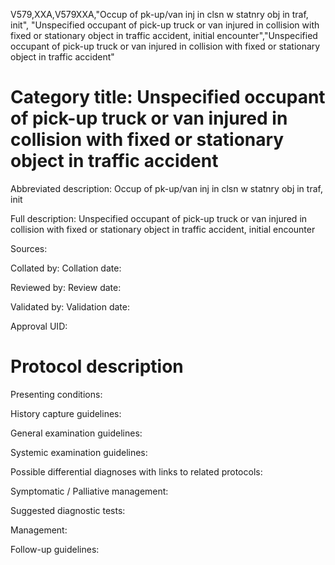 V579,XXA,V579XXA,"Occup of pk-up/van inj in clsn w statnry obj in traf, init", "Unspecified occupant of pick-up truck or van injured in collision with fixed or stationary object in traffic accident, initial encounter","Unspecified occupant of pick-up truck or van injured in collision with fixed or stationary object in traffic accident"
# Category title: Unspecified occupant of pick-up truck or van injured in collision with fixed or stationary object in traffic accident

Abbreviated description: Occup of pk-up/van inj in clsn w statnry obj in traf, init

Full description: Unspecified occupant of pick-up truck or van injured in collision with fixed or stationary object in traffic accident, initial encounter

Sources:

Collated by:
Collation date:

Reviewed by:
Review date:

Validated by:
Validation date:

Approval UID:

# Protocol description

Presenting conditions:

History capture guidelines:

General examination guidelines:

Systemic examination guidelines:

Possible differential diagnoses with links to related protocols:

Symptomatic / Palliative management:

Suggested diagnostic tests:

Management:

Follow-up guidelines:
